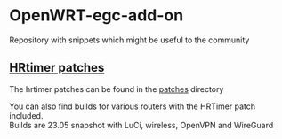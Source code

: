 # OpenWRT-egc-add-on
Repository with snippets which might be useful to the community

## [HRtimer patches](https://github.com/egc112/OpenWRT-egc-add-on/blob/main/patches/Severe%20performance%20degradation%20for%20IPQ806x-3.md)
The hrtimer patches can be found in the [patches](https://github.com/egc112/OpenWRT-egc-add-on/tree/main/patches/root) directory

You can also find builds for various routers with the HRTimer patch included.   
Builds are 23.05 snapshot with LuCi, wireless, OpenVPN and WireGuard


